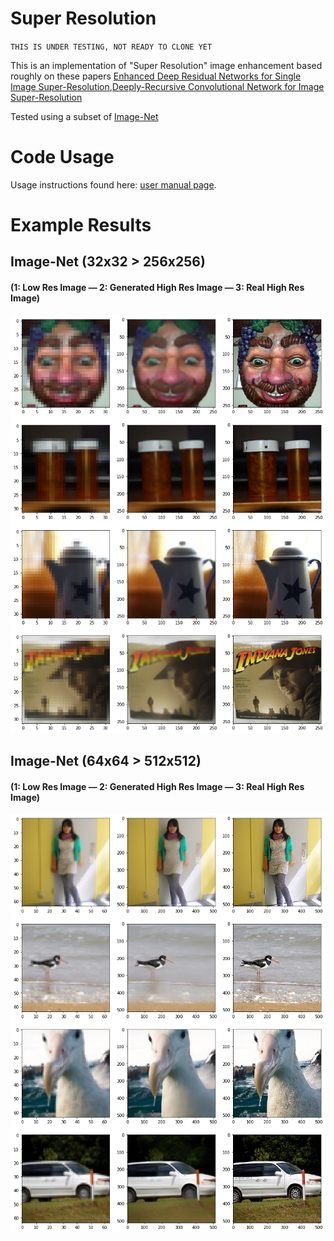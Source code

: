# Super Resolution

`THIS IS UNDER TESTING, NOT READY TO CLONE YET`

This is an implementation of "Super Resolution" image enhancement based roughly on these papers [Enhanced Deep Residual Networks for Single Image Super-Resolution](https://arxiv.org/pdf/1707.02921.pdf),[Deeply-Recursive Convolutional Network for Image Super-Resolution](https://arxiv.org/pdf/1511.04491.pdf)

Tested using a subset of [Image-Net](http://files.fast.ai/data/imagenet-sample-train.tar.gz)

# Code Usage

Usage instructions found here: [user manual page](USAGE.md).

# Example Results
## Image-Net (32x32 > 256x256)
#### (1: Low Res Image  — 2: Generated High Res Image — 3: Real High Res Image)
![](examples/example32.png)
## Image-Net (64x64 > 512x512)
#### (1: Low Res Image  — 2: Generated High Res Image — 3: Real High Res Image)
![](examples/example64.png)
